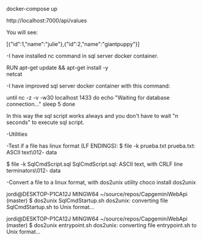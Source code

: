 docker-compose up

http://localhost:7000/api/values

You will see:

[{"id":1,"name":"julie"},{"id":2,"name":"giantpuppy"}]

-I have installed nc command in sql server docker 
container.

RUN apt-get update && apt-get install -y \
    netcat

-I have improved sql server docker container with this command:

until nc -z -v -w30 localhost 1433
do
  echo "Waiting for database connection..."
  sleep 5
done

In this way the sql script works always and you don't
have to wait "n seconds" to execute sql script.

-Utilities

-Test if a file has linux format (LF ENDINGS):
$ file -k prueba.txt
prueba.txt: ASCII text\012- data

$ file -k SqlCmdScript.sql
SqlCmdScript.sql: ASCII text, with CRLF line terminators\012- data


-Convert a file to a linux format, with dos2unix utility
choco install dos2unix

jordi@DESKTOP-P1CA12J MINGW64 ~/source/repos/CapgeminiWebApi (master)
$ dos2unix SqlCmdStartup.sh
dos2unix: converting file SqlCmdStartup.sh to Unix format...

jordi@DESKTOP-P1CA12J MINGW64 ~/source/repos/CapgeminiWebApi (master)
$ dos2unix entrypoint.sh
dos2unix: converting file entrypoint.sh to Unix format...

